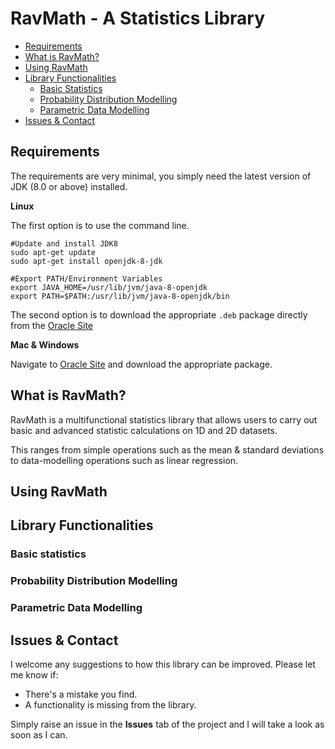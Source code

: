 # RavMath - A Statistics Library

* [Requirements](#requirements)
* [What is RavMath?](#what-is-ravmath?)
* [Using RavMath](#using-ravmath)
* [Library Functionalities](#library-functionalities)
  * [Basic Statistics](###basic-statistics)
  * [Probability Distribution Modelling](###probability-distribution-modelling)
  * [Parametric Data Modelling](###parametric-data-modelling)
* [Issues & Contact](#issues-&-contact)

## Requirements
The requirements are very minimal, you simply need the latest version of JDK (8.0 or above) installed.

**Linux**

The first option is to use the command line.
```
#Update and install JDK8
sudo apt-get update
sudo apt-get install openjdk-8-jdk

#Export PATH/Environment Variables
export JAVA_HOME=/usr/lib/jvm/java-8-openjdk
export PATH=$PATH:/usr/lib/jvm/java-8-openjdk/bin
```

The second option is to download the appropriate ```.deb``` package directly from the [Oracle Site](http://www.oracle.com/technetwork/java/javase/downloads/jdk8-downloads-2133151.html)

**Mac & Windows**

Navigate to [Oracle Site](http://www.oracle.com/technetwork/java/javase/downloads/jdk8-downloads-2133151.html) and download the appropriate package.

## What is RavMath?
RavMath is a multifunctional statistics library that allows users to carry out basic and advanced statistic calculations on 1D and 2D datasets.

This ranges from simple operations such as the mean & standard deviations to data-modelling operations such as linear regression. 

## Using RavMath


## Library Functionalities


### Basic statistics

### Probability Distribution Modelling

### Parametric Data Modelling



## Issues & Contact
I welcome any suggestions to how this library can be improved. Please let me know if:
* There's a mistake you find.
* A functionality is missing from the library.

Simply raise an issue in the **Issues** tab of the project and I will take a look as soon as I can.  
